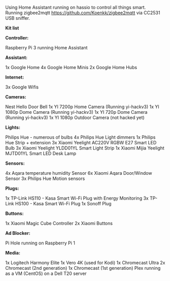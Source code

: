 Using Home Assistant running on hassio to control all things smart.<br />
Running zigbee2mqtt https://github.com/Koenkk/zigbee2mqtt  via CC2531 USB sniffer.

<b>Kit list</b>

<b>Controller:</b>

Raspberry Pi 3 running Home Assistant

<b>Assistant:</b>

1x Google Home
4x Google Home Minis
2x Google Home Hubs

<b>Internet:</b>

3x Google Wifis

<b>Cameras:</b>

Nest Hello Door Bell
1x YI 7200p Home Camera (Running yi-hackv3)
1x YI 1080p Dome Camera (Running yi-hackv3)
1x YI 720p Dome Camera (Running yi-hackv3)
1x YI 1080p Outdoor Camera (not hacked yet)

<b>Lights:</b>

Philips Hue - numerous of bulbs
4x Philips Hue Light dimmers
1x Philips Hue Strip + extension
3x Xiaomi Yeelight AC220V RGBW E27 Smart LED Bulb
3x Xiaomi Yeelight YLDD01YL Smart Light Strip
1x Xiaomi Mijia Yeelight MJTD01YL Smart LED Desk Lamp

<b>Sensors:</b>

4x Aqara temperature humidity Sensor
6x Xiaomi Aqara Door/Window Sensor
3x Philips Hue Motion sensors

<b>Plugs:</b>

1x TP-Link HS110 - Kasa Smart Wi-Fi Plug with Energy Monitoring
3x TP-Link HS100 - Kasa Smart Wi-Fi Plug
1x Sonoff Plug

<b>Buttons:</b>

1x Xiaomi Magic Cube Controller
2x Xiaomi Buttons

<b>Ad Blocker:</b>

Pi Hole running on Raspberry Pi 1

<b>Media:</b>

1x Logitech Harmony Elite
1x Vero 4K (used for Kodi)
1x Chromecast Ultra
2x Chromecast (2nd generation)
1x Chromecast (1st generation)
Plex running as a VM (CentOS) on a Dell T20 server 
